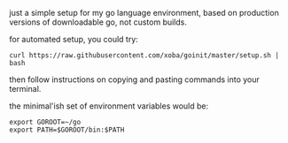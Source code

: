just a simple setup for my go language environment, based on production
versions of downloadable go, not custom builds.

for automated setup, you could try:

```
curl https://raw.githubusercontent.com/xoba/goinit/master/setup.sh | bash
```

then follow instructions on copying and pasting commands into your terminal.

the minimal'ish set of environment variables would be:

```
export GOROOT=~/go
export PATH=$GOROOT/bin:$PATH
```


